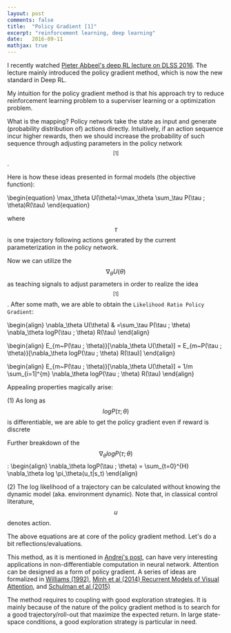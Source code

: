 ```yaml
---
layout: post
comments: false
title:  "Policy Gradient [1]"
excerpt: "reinforcement learning, deep learning"
date:   2016-09-11
mathjax: true
---
```


I recently watched [Pieter Abbeel's deep RL lecture on DLSS 2016](http://videolectures.net/deeplearning2016_abbeel_deep_reinforcement/). 
The lecture mainly introduced the policy gradient method, which is now the new standard in Deep RL.

My intuition for the policy gradient method is that his approach try to reduce reinforcement learning problem to a superviser learning or a optimization problem.

What is the mapping?
Policy network take the state as input and generate (probability distribution of) actions directly.
Intuitively, if an action sequence incur higher rewards, then we should increase the probability of such sequence through adjusting parameters in the policy network $$ ^{[1]}$$.

Here is how these ideas presented in formal models (the objective function):

\begin{equation}
\max_\theta U(\theta)=\max_\theta \sum_\tau P(\tau ; \theta)R(\tau)
\end{equation}

where $$\tau$$ is one trajectory following actions generated by the current parameterization in the policy network.

Now we can utilize the $$\nabla_\theta U(\theta)$$ as teaching signals to adjust parameters in order to realize the idea $$ ^{[1]}$$.
After some math, we are able to obtain the `Likelihood Ratio Policy Gradient`:

\begin{align}
\nabla_\theta U(\theta) & =\sum_\tau P(\tau ; \theta) \nabla_\theta logP(\tau ; \theta) R(\tau)
\end{align}


\begin{align}
E_{m~P(\tau ; \theta)}[\nabla_\theta U(\theta)] = E_{m~P(\tau ; \theta)}[\nabla_\theta logP(\tau ; \theta) R(\tau)]
\end{align}

\begin{align}
E_{m~P(\tau ; \theta)}[\nabla_\theta U(\theta)] = 1/m \sum_{i=1]^{m} \nabla_\theta logP(\tau ; \theta) R(\tau) 
\end{align}

Appealing properties magically arise:

(1) As long as $$logP(\tau ; \theta)$$ is differentiable, we are able to get the policy gradient even if reward is discrete

Further breakdown of the $$ \nabla_\theta logP(\tau ; \theta) $$:
\begin{align}
\nabla_\theta logP(\tau ; \theta) = \sum_{t=0}^{H} \nabla_\theta log \pi_\theta(u_t|s_t)
\end{align}

(2) The log likelihood of a trajectory can be calculated without knowing the dynamic model (aka. environment dynamic). Note that, in classical control literature, $$u$$ denotes action.

The above equations are at core of the policy gradient method.
Let's do a bit reflections/evaluations.

This method, as it is mentioned in [Andrej's post](http://karpathy.github.io/2016/05/31/rl/), can have very interesting applications in non-differentiable computation in neural network.
Attention can be designed as a form of policy gradient. 
A series of ideas are formalized in [Williams (1992)](http://www-anw.cs.umass.edu/~barto/courses/cs687/williams92simple.pdf), [Minh et al (2014) Recurrent Models of Visual Attention](http://arxiv.org/pdf/1406.6247v1.pdf), and [Schulman et al (2015)](http://arxiv.org/pdf/1506.05254v3.pdf)


The method requires to coupling with good exploration strategies. 
It is mainly because of the nature of the policy gradient method is to search for a good trajectory/roll-out that maximize the expected return.
In large state-space conditions, a good exploration strategy is particular in need.





